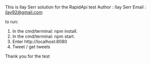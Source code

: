 This is Ilay Serr solution for the RapidApi test
Author : Ilay Serr
Email : ilay92@gmail.com

to run:
1. In the cmd/terminal:  npm install.
2. In the cmd/terminal:  npm start.
3. Enter http://localhost:8080 
4. Tweet / get tweets

Thank you for the test